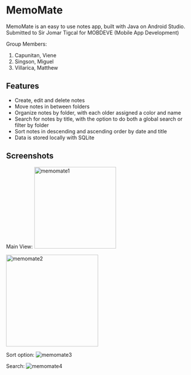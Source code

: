 # MemoMate

MemoMate is an easy to use notes app, built with Java on Android Studio. Submitted to Sir Jomar Tigcal for MOBDEVE (Mobile App Development)

Group Members:
1. Capunitan, Viene
2. Singson, Miguel
3. Villarica, Matthew

## Features
- Create, edit and delete notes
- Move notes in between folders
- Organize notes by folder, with each older assigned a color and name
- Search for notes by title, with the option to do both a global search or filter by folder
- Sort notes in descending and ascending order by date and title
- Data is stored locally with SQLite
## Screenshots
Main View:
<img width="223" alt="memomate1" src="https://github.com/antimatter07/NotesApp/assets/53604004/40ce0f03-7edf-4721-8951-a19ab34ca4ee">

<img width="251" alt="memomate2" src="https://github.com/antimatter07/NotesApp/assets/53604004/e450b703-7bfb-49fc-b8b7-5dddbbd25814">

Sort option:
![memomate3](https://github.com/antimatter07/NotesApp/assets/53604004/69b0ce92-1ee3-477b-b226-a418554e3be3)


Search:
![memomate4](https://github.com/antimatter07/NotesApp/assets/53604004/008cc4ff-5e8d-4d55-b49b-019d3198c9a6)
